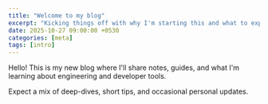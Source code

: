 ```yaml
---
title: "Welcome to my blog"
excerpt: "Kicking things off with why I'm starting this and what to expect."
date: 2025-10-27 09:00:00 +0530
categories: [meta]
tags: [intro]
---
```


Hello! This is my new blog where I'll share notes, guides, and what I'm learning about engineering and developer tools.

Expect a mix of deep-dives, short tips, and occasional personal updates.


